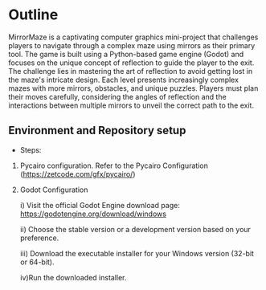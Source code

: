 # Outline

MirrorMaze is a captivating computer graphics mini-project that challenges players to navigate through a complex maze using mirrors as their primary tool. The game is built using a Python-based game engine (Godot) and focuses on the unique concept of reflection to guide the player to the exit. The challenge lies in mastering the art of reflection to avoid getting lost in the maze's intricate design. Each level presents increasingly complex mazes with more mirrors, obstacles, and unique puzzles. Players must plan their moves carefully, considering the angles of reflection and the interactions between multiple mirrors to unveil the correct path to the exit.

## Environment and Repository setup
- Steps:

1. Pycairo configuration. Refer to the Pycairo Configuration (https://zetcode.com/gfx/pycairo/)


2. Godot Configuration

   i) Visit the official Godot Engine download page: https://godotengine.org/download/windows

   ii) Choose the stable version or a development version based on your preference.
   
   iii) Download the executable installer for your Windows version (32-bit or 64-bit).

   iv)Run the downloaded installer.
   
   



     

   
   

        
        

     
 
